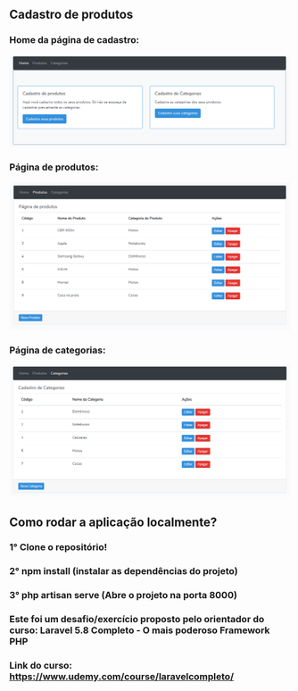 ## Cadastro de produtos

### Home da página de cadastro:

![Alt text](public/images/home.png?raw=true "Layout")

### Página de produtos:

![Alt text](public/images/produtos.png?raw=true "Layout")

### Página de categorias:

![Alt text](public/images/categorias.png?raw=true "Layout")

## Como rodar a aplicação localmente?

### 1° Clone o repositório!

### 2° npm install (instalar as dependências do projeto)

### 3° php artisan serve (Abre o projeto na porta 8000)

### Este foi um desafio/exercício proposto pelo orientador do curso: Laravel 5.8 Completo - O mais poderoso Framework PHP

### Link do curso: https://www.udemy.com/course/laravelcompleto/ 

